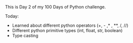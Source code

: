 This is Day 2 of my 100 Days of Python challenge.



Today:



* Learned about different python operators (+, - ,\* , \*\*, /, //)
* Different python primitive types (int, float, str, boolean)
* Type casting

